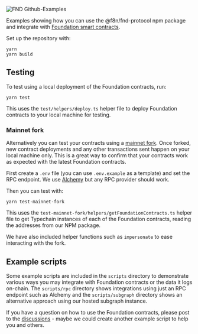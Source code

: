 ![FND Github-Examples](https://user-images.githubusercontent.com/14855515/161173632-810cdd99-e5b0-471b-b3a0-6d3b380dad6c.png)

Examples showing how you can use the @f8n/fnd-protocol npm package and integrate with [Foundation smart contracts](https://github.com/f8n/fnd-protocol).

Set up the repository with:

```
yarn
yarn build
```

## Testing

To test using a local deployment of the Foundation contracts, run:

```
yarn test
```

This uses the `test/helpers/deploy.ts` helper file to deploy Foundation contracts to your local machine for testing.

### Mainnet fork

Alternatively you can test your contracts using a [mainnet fork](https://hardhat.org/hardhat-network/guides/mainnet-forking.html#mainnet-forking). Once forked, new contract deployments and any other transactions sent happen on your local machine only. This is a great way to confirm that your contracts work as expected with the latest Foundation contracts.

First create a `.env` file (you can use `.env.example` as a template) and set the RPC endpoint. We use [Alchemy](https://www.alchemyapi.io/) but any RPC provider should work.

Then you can test with:

```
yarn test-mainnet-fork
```

This uses the `test-mainnet-fork/helpers/getFoundationContracts.ts` helper file to get Typechain instances of each of the Foundation contracts, reading the addresses from our NPM package.

We have also included helper functions such as `impersonate` to ease interacting with the fork.

## Example scripts

Some example scripts are included in the `scripts` directory to demonstrate various ways you may integrate with Foundation contracts or the data it logs on-chain. The `scripts/rpc` directory shows integrations using just an RPC endpoint such as Alchemy and the `scripts/subgraph` directory shows an alternative approach using our hosted subgraph instance.

If you have a question on how to use the Foundation contracts, please post to the [discussions](https://github.com/f8n/fnd-protocol-examples/discussions) - maybe we could create another example script to help you and others.
